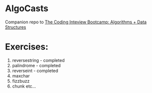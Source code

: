 # AlgoCasts

Companion repo to [The Coding Inteview Bootcamp: Algorithms + Data Structures](https://www.udemy.com/course/coding-interview-bootcamp-algorithms-and-data-structure/)


# Exercises:

1. reversestring - completed
2. palindrome - completed
3. reverseint - completed
4. maxchar
5. fizzbuzz
6. chunk
etc...